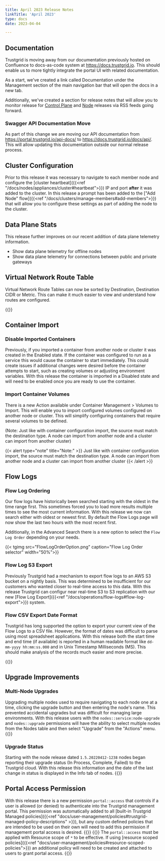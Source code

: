 ```yaml
---
title: April 2023 Release Notes
linkTitle: 'April 2023'
type: docs
date: 2023-04-04

---
```

## Documentation 
Trustgrid is moving away from our documentation previously hosted on Confluence to docs-as-code system at https://docs.trustgrid.io. This should enable us to more tightly integrate the portal UI with related documentation. 

As a start, we've created a link called Documentation under the Management section of the main navigation bar that will open the docs in a new tab.

Additionally, we've created a section for release notes that will allow you to monitor release for [Control Plane](https://docs.trustgrid.io/release-notes/cloud/) and [Node](https://docs.trustgrid.io/release-notes/node/) releases via RSS feeds going forward. 

### Swagger API Documentation Move
As part of this change we are moving our API documentation from https://portal.trustgrid.io/api-docs/ to https://docs.trustgrid.io/docs/api/. This will allow updating this documentation outside our normal release process. 


## Cluster Configuration
Prior to this release it was necessary to navigate to each member node and configure the [cluster heartbeat]({{<ref "/docs/nodes/appliances/cluster#heartbeat">}}) IP and port **after** it was added to the cluster.  In this release a prompt has been added to the ["Add Node" flow]({{<ref "/docs/clusters/manage-members#add-members">}}) that will allow you to configure these settings as part of adding the node to the cluster. 

## Data Plane Stats
This release further improves on our recent addition of data plane telemetry information.
* Show data plane telemetry for offline nodes
* Show data plane telemetry for connections between public and private gateways

## Virtual Network Route Table
Virtual Network Route Tables can now be sorted by Destination, Destination CIDR or Metric.  This can make it much easier to view and understand how routes are configured. 

{{<tgimg src="sorted-routes.png" width="80%" caption="Virtual Network Routes sorted by destination" alt="Table with multiple routes listing their Destination device, Destination CIDR, Metric and Description. Sorted by the destination device.">}}

## Container Import
### Disable Imported Containers
Previously, if you imported a container from another node or cluster it was created in the Enabled state. If the container was configured to run as a service this would cause the container to start immediately. This could create issues if additional changes were desired before the container attempts to start, such as creating volumes or adjusting environment variables. With this release the container is imported in a Disabled state and will need to be enabled once you are ready to use the container.

### Import Container Volumes
There is a new Action available under Container Management > Volumes to Import. This will enable you to import configured volumes configured on another node or cluster. This will simplify configuring containers that require several volumes to be defined.

(Note: Just like with container configuration import, the source must match the destination type. A node can import from another node and a cluster can import from another cluster)

{{< alert type="note" title="Note:" >}}
Just like with container configuration import, the source must match the destination type. A node can import from another node and a cluster can import from another cluster
{{< /alert >}}

## Flow Logs

### Flow Log Ordering
Our flow logs have historically been searched starting with the oldest in the time range first. This sometimes forced you to load more results multiple times to see the most current information. With this release we now can search either with oldest or newest first. By default the Flow Logs page will now show the last two hours with the most recent first. 

Additionally, in the Advanced Search there is a new option to select the `Flow Log Order` depending on your needs.


{{< tgimg src="FlowLogOrderOption.png" caption="Flow Log Order selector" width="50%">}}

### Flow Log S3 Export
Previously Trustgrid had a mechanism to export flow logs to an AWS S3 bucket on a nightly basis.  This was determined to be insufficient for our customers who wanted closer to real-time access to this data. With this release Trustgrid can configur near real-time S3 to S3 replication with our new [Flow Log Export]({{<ref "/docs/operations/flow-logs#flow-log-export">}}) system. 

### Flow CSV Export Date Format
Trustgrid has long supported the option to export your current view of the Flow Logs to a CSV file.  However, the format of dates was difficult to parse using most spreadsheet applications. With this release both the start time and end time (if available) is reported in a human readable format like `dd-mm-yyyy hh:mm:ss.000` and in Unix Timestamp Milliseconds (MS).  This should make analysis of the records much easier and more precise. 

{{<tgimg src="flow-log-csv-date.png" width="40%" caption="Example CSV export" alt="text CSV export example showing 'startTime' and 'startTimeMS' fields">}}


## Upgrade Improvements
### Multi-Node Upgrades
Upgrading multiple nodes used to require navigating to each node one at a time, clicking the upgrade button and then entering the node's name.   This prevented accidental upgrades but was difficult for managing large environments.  With this release users with the `nodes::service:node-upgrade` and `nodes::upgrade` permissions will have the ability to select multiple nodes from the Nodes table and then select "Upgrade" from the "Actions" menu.
{{<tgimg src="multi-node-upgrade.png" width="30%" caption="Multi-Node Upgrade Action" alt="Nodes table with two nodes selected, with the Actions dropdown showing the Upgrade option">}}

### Upgrade Status 
Starting with the node release dated `1.5.20220412-1238` nodes began reporting their upgrade status (In Process, Complete, Failed) to the Trustgrid cloud.  With this release this information and the date of the last change in status is displayed in the Info tab of nodes.
{{<tgimg src="upgrade-status.png" width="50%" caption="Upgrade Status section" alt="Table showing upgrade status of Complete and the completion time">}}


## Portal Access Permission
With this release there is a new permission `portal::access` that controls if a user is allowed (or denied) to authenticate into the Trustgrid management portal. This permission was automatically added to all [built-in Trustgrid Managed policies]({{<ref "docs/user-management/policies#trustgrid-managed-policy-descriptions" >}}), but any custom defined policies that are intended to be used on their own will need to add this permission if management portal access is desired.
{{<tgimg src="portal-access.png" width="30%" caption="Portal Access Permission" alt="Filtered list of permissions showing Portal section with portal::access allowed">}}
{{<alert color="warning">}} The `portal::access` must be applied with Resource scope of `*` to be effective. If using [resource scoped policies]({{<ref "docs/user-management/policies#resource-scoped-policies">}}) an additional policy will need to be created and attached to users to grant portal access. {{</alert>}}